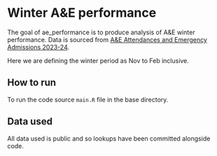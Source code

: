 
<!-- README.md is generated from README.Rmd. Please edit that file -->

# Winter A&E performance

The goal of ae_performance is to produce analysis of A&E winter
performance. Data is sourced from [A&E Attendances and Emergency
Admissions
2023-24](https://www.england.nhs.uk/statistics/statistical-work-areas/ae-waiting-times-and-activity/ae-attendances-and-emergency-admissions-2023-24/).

Here we are defining the winter period as Nov to Feb inclusive.

## How to run

To run the code source `main.R` file in the base directory.

## Data used

All data used is public and so lookups have been committed alongside
code.
